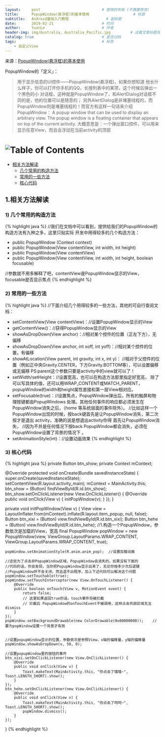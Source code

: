 ```yaml
---
layout:     post                            # 使用的布局 (不需要修改)
title:      PopupWindow(悬浮框)的基本使用                    # 标题
subtitle:   Android基础入门教程                 # 副标题
date:       2019-02-21                      # 时间
author:     YuanLe                          # 作者
header-img: img/Australia, Australia_Pacific.jpg         # 这篇文章标题背景图片
catalog: true                               # 是否归档
tags:                                       # 标签
    - 自定义View
---
```


来源：[PopupWindow(悬浮框)的基本使用](http://www.runoob.com/w3cnote/android-tutorial-popupwindow.html)

PopupWindow的「定义」：

> 用于显示信息的UI控件——PopupWindow(悬浮框)，如果你想知道 他长什么样子，你可以打开你手机的QQ，长按列表中的某项，这个时候后弹出一个黑色的小 对话框，这种就是PopupWindow了，和AlertDialog对话框不同的是，他的位置可以是随意的；
> 另外AlertDialog是非堵塞线程的，而PopupWindow则是堵塞线程的！而官方有这样一句话来介绍 PopupWindow：
> A popup window that can be used to display an arbitrary view. The popup window is
> a floating container that appears on top of the current activity.
> 大概意思是：一个弹出窗口控件，可以用来显示任意View，而且会浮动在当前activity的顶部


# ![Table of Contents](https://itx-man.github.io/img/toc.png)

<!-- vim-markdown-toc GFM -->

* [相关方法解读](#相关方法解读)
    * [几个常用的构造方法](#几个常用的构造方法)
    * [常用的一些方法](#常用的一些方法)
    * [核心代码](#核心代码)

<!-- vim-markdown-toc -->

## 1.相关方法解读

### 1) 几个常用的构造方法

{% highlight java %}
//我们在文档中可以看到，提供给我们的PopupWindow的构造方法有九种之多，这里只贴实际 开发中用得较多的几个构造方法：

* public PopupWindow (Context context)
* public PopupWindow(View contentView, int width, int height)
* public PopupWindow(View contentView)
* public PopupWindow(View contentView, int width, int height, boolean focusable)

//参数就不用多解释了吧，contentView是PopupWindow显示的View，focusable是否显示焦点
{% endhighlight %}

### 2) 常用的一些方法

{% highlight java %}
//下面介绍几个用得较多的一些方法，其他的可自行查阅文档：

* setContentView(View contentView)：//设置PopupWindow显示的View
* getContentView()：//获得PopupWindow显示的View
* showAsDropDown(View anchor)：//相对某个控件的位置（正左下方），无偏移
* showAsDropDown(View anchor, int xoff, int yoff)：//相对某个控件的位置，有偏移
* showAtLocation(View parent, int gravity, int x, int y)： //相对于父控件的位置（例如正中央Gravity.CENTER，下方Gravity.BOTTOM等），可以设置偏移 或无偏移 PS:parent这个参数只要是activity中的view就可以了！
* setWidth/setHeight：//设置宽高，也可以在构造方法那里指定好宽高， 除了可以写具体的值，还可以用WRAP_CONTENT或MATCH_PARENT， popupWindow的width和height属性直接和第一层View相对应。
* setFocusable(true)：//设置焦点，PopupWindow弹出后，所有的触屏和物理按键都由PopupWindows 处理。其他任何事件的响应都必须发生在PopupWindow消失之后，（home 等系统层面的事件除外）。
                     //比如这样一个PopupWindow出现的时候，按back键首先是让PopupWindow消失，第二次按才是退出 activity，准确的说是想退出activity你得 首先让PopupWindow消失，
                     //因为不并是任何情况下按back PopupWindow都会消失，必须在PopupWindow设置了背景的情况下 。
* setAnimationStyle(int)：//设置动画效果
{% endhighlight %}

### 3) 核心代码

{% highlight java %}
private Button btn_show;
private Context mContext;

@Override
protected void onCreate(Bundle savedInstanceState) {
    super.onCreate(savedInstanceState);
    setContentView(R.layout.activity_main);
    mContext = MainActivity.this;
    btn_show = (Button) findViewById(R.id.btn_show);
    btn_show.setOnClickListener(new View.OnClickListener() {
        @Override
        public void onClick(View v) {
            initPopWindow(v);
        }
    });
}


private void initPopWindow(View v) {
    View view = LayoutInflater.from(mContext).inflate(R.layout.item_popup, null, false);
    Button btn_xixi = (Button) view.findViewById(R.id.btn_xixi);
    Button btn_hehe = (Button) view.findViewById(R.id.btn_hehe);
    //1.构造一个PopupWindow，参数依次是加载的View，宽高
    final PopupWindow popWindow = new PopupWindow(view,
            ViewGroup.LayoutParams.WRAP_CONTENT, ViewGroup.LayoutParams.WRAP_CONTENT, true);

    popWindow.setAnimationStyle(R.anim.anim_pop);  //设置加载动画

    //这些为了点击非PopupWindow区域，PopupWindow会消失的，如果没有下面的
    //代码的话，你会发现，当你把PopupWindow显示出来了，无论你按多少次后退键
    //PopupWindow并不会关闭，而且退不出程序，加上下述代码可以解决这个问题
    popWindow.setTouchable(true);
    popWindow.setTouchInterceptor(new View.OnTouchListener() {
        @Override
        public boolean onTouch(View v, MotionEvent event) {
            return false;
            // 这里如果返回true的话，touch事件将被拦截
            // 拦截后 PopupWindow的onTouchEvent不被调用，这样点击外部区域无法dismiss
        }
    });
    popWindow.setBackgroundDrawable(new ColorDrawable(0x00000000));    //要为popWindow设置一个背景才有效


    //设置popupWindow显示的位置，参数依次是参照View，x轴的偏移量，y轴的偏移量
    popWindow.showAsDropDown(v, 50, 0);

    //设置popupWindow里的按钮的事件
    btn_xixi.setOnClickListener(new View.OnClickListener() {
        @Override
        public void onClick(View v) {
            Toast.makeText(MainActivity.this, "你点击了嘻嘻~", Toast.LENGTH_SHORT).show();
        }
    });
    btn_hehe.setOnClickListener(new View.OnClickListener() {
        @Override
        public void onClick(View v) {
            Toast.makeText(MainActivity.this, "你点击了呵呵~", Toast.LENGTH_SHORT).show();
            popWindow.dismiss();
        }
    });
}
{% endhighlight %}
